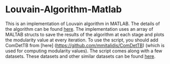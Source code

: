 # Louvain-Algorithm-Matlab
This is an implementation of Louvain algorithm in MATLAB. The details of the algorithm can be found [here](https://iopscience.iop.org/article/10.1088/1742-5468/2008/10/P10008/meta).
The implementation uses an array of MALTAB structs to save the results of the algorithm at each stage and plots the modularity value at every iteration.
To use the script, you should add ComDetTB from [here] (https://github.com/mmitalidis/ComDetTB) (which is used for computing modularity values). The script comes along with a few datasets. These datasets and other similar datasets can be found [here](https://www.cise.ufl.edu/research/sparse/matrices/Newman/).
